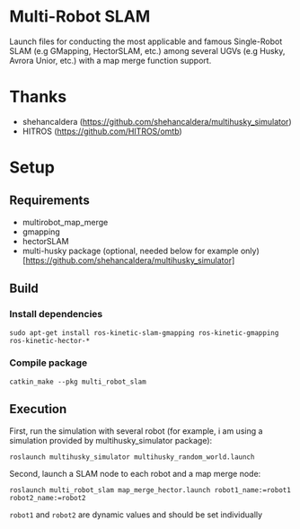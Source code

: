 # Multi-Robot SLAM
Launch files for conducting the most applicable and famous Single-Robot SLAM (e.g GMapping, HectorSLAM, etc.) among several UGVs (e.g Husky, Avrora Unior, etc.) with a map merge function support.

# Thanks
- shehancaldera (https://github.com/shehancaldera/multihusky_simulator)
- HITROS (https://github.com/HITROS/omtb)

# Setup
## Requirements
- multirobot_map_merge
- gmapping
- hectorSLAM
- multi-husky package (optional, needed below for example only) [https://github.com/shehancaldera/multihusky_simulator]
## Build
### Install dependencies
```
sudo apt-get install ros-kinetic-slam-gmapping ros-kinetic-gmapping ros-kinetic-hector-*
```
### Compile package
```
catkin_make --pkg multi_robot_slam
```
## Execution
First, run the simulation with several robot (for example, i am using a simulation provided by multihusky_simulator package):
```
roslaunch multihusky_simulator multihusky_random_world.launch
```
Second, launch a SLAM node to each robot and a map merge node:
```
roslaunch multi_robot_slam map_merge_hector.launch robot1_name:=robot1 robot2_name:=robot2
```
`robot1` and `robot2` are dynamic values and should be set individually
